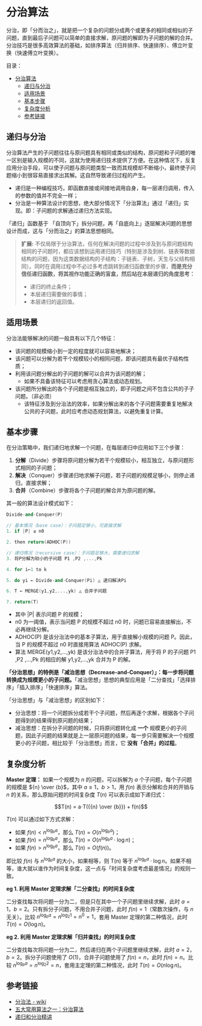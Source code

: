 # 分治算法

分治，即「分而治之」，就是把一个复杂的问题分成两个或更多的相同或相似的子问题，直到最后子问题可以简单的直接求解，原问题的解即为子问题的解的合并。分治技巧是很多高效算法的基础，如排序算法（归并排序、快速排序）、傅立叶变换（快速傅立叶变换）。

目录：

- [分治算法](#分治算法)
  - [递归与分治](#递归与分治)
  - [适用场景](#适用场景)
  - [基本步骤](#基本步骤)
  - [复杂度分析](#复杂度分析)
  - [参考链接](#参考链接)

## 递归与分治

分治算法产生的子问题往往与原问题具有相同或类似的结构，原问题和子问题的唯一区别是输入规模的不同，这就为使用递归技术提供了方便。在这种情况下，反复应用分治手段，可以使子问题与原问题类型一致而其规模却不断缩小，最终使子问题缩小到很容易直接求出其解。这自然导致递归过程的产生。

* 递归是一种编程技巧，即函数直接或间接地调用自身，每一层递归调用，传入的参数的值并不完全一样；
* 分治是一种算法设计的思想，绝大部分情况下「分治算法」通过「递归」实现。即：子问题的求解通过递归方法实现。

「递归」函数基于 「自顶向下」拆分问题，再「自底向上」逐层解决问题的思想设计而成，这与「分而治之」的算法思想相同。

> **扩展:** 不仅局限于分治算法，任何在解决问题的过程中涉及到与原问题结构相同的子问题时，都应该想到运用递归技巧（特别是涉及到树、链表等数据结构的问题，因为这类数据结构的子结构：子链表、子树，天生与父结构相同）。同时在调用过程中不必过多考虑跳转到递归函数里的步骤，**而是充分信任递归函数，将其视作功能正确的盲盒，然后站在本层递归的角度思考：**
>
> * 递归的终止条件；
> * 本层递归需要做的事情；
> * 本层递归的返回值。

## 适用场景

分治法能够解决的问题一般具有以下几个特征：

* 该问题的规模缩小到一定的程度就可以容易地解决；
* 该问题可以分解为若干个规模较小的相同问题，即该问题具有最优子结构性质；
* 利用该问题分解出的子问题的解可以合并为该问题的解；
  * 如果不具备该特征可以考虑用贪心算法或动态规划。
* 该问题所分解出的各个子问题是相互独立的，即子问题之间不包含公共的子子问题。（非必须）
  * 该特征涉及到分治法的效率，如果分解出来的各个子问题需要重复地解决公共的子问题，此时应考虑动态规划算法，以避免重复计算。

## 基本步骤

在分治策略中，我们递归地求解一个问题，在每层递归中应用如下三个步骤：

1. **分解**（Divide）步骤将原问题分解为若干个规模较小，相互独立，与原问题形式相同的子问题；
2. **解决**（Conquer）步骤递归地求解子问题，若子问题的规模足够小，则停止递归，直接求解；
3. **合并**（Combine）步骤将各个子问题的解合并为原问题的解。

其一般的算法设计模式如下：

```C++
Divide-and-Conquer(P)

// 基本情况（base case）：子问题足够小，可直接求解
1. if |P| ≤ n0

2. then return(ADHOC(P))

// 递归情况（recursive case）：子问题足够大，需要递归求解
3. 将P分解为较小的子问题 P1 ,P2 ,...,Pk

4. for i←1 to k

5. do yi ← Divide-and-Conquer(Pi) △ 递归解决Pi

6. T ← MERGE(y1,y2,...,yk) △ 合并子问题

7. return(T)
```

* 其中 |P| 表示问题 P 的规模；
* n0 为一阈值，表示当问题 P 的规模不超过 n0 时，问题已容易直接解出，不必再继续分解。
* ADHOC(P) 是该分治法中的基本子算法，用于直接解小规模的问题 P。因此，当 P 的规模不超过 n0 时直接用算法 ADHOC(P) 求解。
* 算法 MERGE(y1,y2,...,yk) 是该分治法中的合并子算法，用于将 P 的子问题 P1 ,P2 ,...,Pk 的相应的解 y1,y2,...,yk 合并为 P 的解。

**「分治思想」的特例是「减治思想（Decrease-and-Conquer）」：每一步将问题转换成为规模更小的子问题。**「减治思想」思想的典型应用是「二分查找」「选择排序」「插入排序」「快速排序」算法。

「分治思想」与「减治思想」的区别如下：

* 分治思想：将一个问题拆分成若干个子问题，然后再逐个求解，根据各个子问题得到的结果得到原问题的结果；
* 减治思想：在拆分子问题的时候，只将原问题转化成 **一个** 规模更小的子问题，因此子问题的结果就是上一层原问题的结果，每一步只需要解决一个规模更小的子问题，相比较于「分治思想」而言，它 **没有「合并」的过程**。

## 复杂度分析

**Master 定理：** 如果一个规模为 $n$ 的问题，可以拆解为 $a$ 个子问题，每个子问题的规模是 ${n} \over {b}$，其中 $a \geq 1$，$b>1$，用 $f(n)$ 表示分解和合并的开销与 $n$ 的关系，那么原始问题的时间复杂度 $T(n)$ 可以表示成如下递归式：

$$T(n) = a⋅T({{n} \over {b}}) + f(n)$$

$T(n)$ 可以通过如下方式求解：

* 如果 $f(n) < n ^ {\log_b a}$，那么 $T(n) = O(n ^ {\log_b a})$；
* 如果 $f(n) = n ^ {\log_b a}$，那么 $T(n) = O(n ^ {\log_b a}⋅\log n)$；
* 如果 $f(n) > n ^ {\log_b a}$，那么 $T(n) = O(f(n))$。

即比较 $f(n)$ 与 $n ^ {\log_b a}$ 的大小，如果相等，则 T(n) 等于 $n ^ {\log_b a}⋅\log n$。如果不相等，谁大就以谁作为时间复杂度，这一点与「时间复杂度考虑最差情况」的规则一致。

**eg 1. 利用 Master 定理求解「二分查找」的时间复杂度**

二分查找每次将问题一分为二，但是只在其中一个子问题里继续求解，此时 $a = 1$，$b = 2$。只有拆分子问题，不用合并子问题，此时 $f(n) = 1$（常数次操作，与 $n$ 无关）。比较 $n^{\log_{b}a} = n^{\log_{2}1} = n^{0} = 1$，套用 Master 定理的第二种情况，此时 $T(n) = O(\log n)$。

**eg 2. 利用 Master 定理求解「归并查找」的时间复杂度**

二分查找每次将问题一分为二，然后递归在两个子问题里继续求解，此时 $a = 2$，$b = 2$。拆分子问题使用了 $O(1)$，合并子问题使用了 $f(n) = n$，此时 $f(n) = n$。比较 $n^{\log_{b}a} = n^{\log_{2}2} = n$，套用主定理的第二种情况，此时 $T(n) = O(n \log n)$。

## 参考链接

* [分治法 - wiki](https://zh.wikipedia.org/wiki/%E5%88%86%E6%B2%BB%E6%B3%95)
* [五大常用算法之一：分治算法](https://www.cnblogs.com/steven_oyj/archive/2010/05/22/1741370.html)
* [递归和分治精讲](https://leetcode-cn.com/leetbook/read/recursion-and-divide-and-conquer/rvhne3/)
